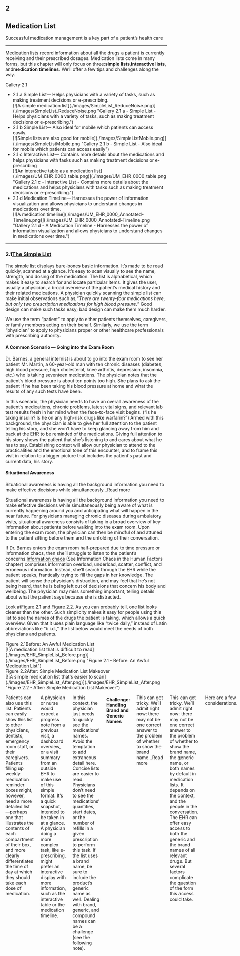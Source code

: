 ## 2

## Medication List


Successful medication management is a key part of a patient’s health care

* * *


Medication lists record information about all the drugs a patient is currently receiving and their prescribed dosages. Medication lists come in many forms, but this chapter will only focus on three:**simple lists**,**interactive lists**, and**medication timelines**. We’ll offer a few tips and challenges along the way.

Gallery 2.1

*   <div><div class="caption"><span class="ex-type">2.1 a</span> Simple List<span class="capt-desc">— Helps physicians with a variety of tasks, such as making treatment decisions or e-prescribing.</span></div>[![A simple medication list](./images/SimpleList_ReduceNoise.png)](./images/SimpleList_ReduceNoise.png "Gallery 2.1 a - Simple List - Helps physicians with a variety of tasks, such as making treatment decisions or e-prescribing.")</div>
*   <div><div class="caption"><span class="ex-type">2.1 b</span> Simple List<span class="capt-desc">— Also ideal for mobile which patients can access easily.</span></div>[![Simple lists are also good for mobile](./images/SimpleListMobile.png)](./images/SimpleListMobile.png "Gallery 2.1 b - Simple List - Also ideal for mobile which patients can access easily")</div>
*   <div><div class="caption"><span class="ex-type">2.1 c</span> Interactive List<span class="capt-desc">— Contains more details about the medications and helps physicians with tasks such as making treatment decisions or e-prescribing</span></div>[![An interactive table as a medication list](./images/UM_EHR_0000_table.png)](./images/UM_EHR_0000_table.png "Gallery 2.1 c - Interactive List - Contains more details about the medications and helps physicians with tasks such as making treatment decisions or e-prescribing.")</div>
*   <div><div class="caption"><span class="ex-type">2.1 d</span> Medication Timeline<span class="capt-desc">— Harnesses the power of information visualization and allows physicians to understand changes in medications over time.</span></div>[![A medication timeline](./images/UM_EHR_0000_Annotated-Timeline.png)](./images/UM_EHR_0000_Annotated-Timeline.png "Gallery 2.1 d - A Medication Timeline - Harnesses the power of information visualization and allows physicians to understand changes in medications over time.")</div>

* * *

### 2.1[The Simple List](http://inspiredehrs.org/simple-list/)


The simple list displays bare-bones basic information. It’s made to be read quickly, scanned at a glance. It’s easy to scan visually to see the name, strength, and dosing of the medication. The list is alphabetical, which makes it easy to search for and locate particular items. It gives the user, usually a physician, a broad overview of the patient’s medical history and their related medications. A physician quickly scanning the simple list can make initial observations such as,_“There are twenty-four medications here, but only two prescription medications for high blood pressure.”_ Good design can make such tasks easy; bad design can make them much harder.

We use the term “patient” to apply to either patients themselves, caregivers, or family members acting on their behalf. Similarly, we use the term “physician” to apply to physicians proper or other healthcare professionals with prescribing authority.

#### A Common Scenario — Going into the Exam Room

Dr. Barnes, a general internist is about to go into the exam room to see her patient Mr. Martin, a 60-year-old man with ten chronic diseases (diabetes, high blood pressure, high cholesterol, knee arthritis, depression, insomnia, etc.) who is taking seventeen medications. The physician notes that the patient’s blood pressure is about ten points too high. She plans to ask the patient if he has been taking his blood pressure at home and what the results of any such tests have been.


In this scenario, the physician needs to have an overall awareness of the patient’s medications, chronic problems, latest vital signs, and relevant lab test results fresh in her mind when the face-to-face visit begins. (“Is he taking insulin? Is he on any high-risk drugs like warfarin?”) Armed with this background, the physician is able to give her full attention to the patient telling his story, and she won’t have to keep glancing away from him and back at the EHR to be reminded of the medications. Giving full attention to his story shows the patient that she’s listening to and cares about what he has to say. Establishing context will allow our physician to attend to the practicalities and the emotional tone of this encounter, and to frame this visit in relation to a bigger picture that includes the patient's past and current data, his story.

#### Situational Awareness

Situational awareness is having all the background information you need to make effective decisions while simultaneously<span class="elipsis">...<a class="a">Read more</a></span>


Situational awareness is having all the background information you need to make effective decisions while simultaneously being aware of what is currently happening around you and anticipating what will happen in the near future. For physicians managing chronic diseases during ambulatory visits, situational awareness consists of taking in a broad overview of key information about patients before walking into the exam room. Upon entering the exam room, the physician can then be mindful of and attuned to the patient sitting before them and the unfolding of their conversation.

If Dr. Barnes enters the exam room half-prepared due to time pressure or information chaos, then she’ll struggle to listen to the patient’s concerns.[Information chaos](./human-factors.php#info_chaos)<span class="print-only"> (See Information Chaos in the Human Factors chapter)</span> comprises information overload, underload, scatter, conflict, and erroneous information. Instead, she’ll search through the EHR while the patient speaks, frantically trying to fill the gaps in her knowledge. The patient will sense the physician’s distraction, and may feel that he’s not being heard, that he is being left out of decisions that concern his body and wellbeing. The physician may miss something important, telling details about what the patient says because she is distracted.


Look at[Figure 2.1](#fig-2-1) and[ Figure 2.2](#fig-2-2). As you can probably tell, one list looks cleaner than the other. Such simplicity makes it easy for people using this list to see the names of the drugs the patient is taking, which allows a quick overview. Given that it uses plain language like “twice daily,” instead of Latin abbreviations like “b.i.d.,” the list below would meet the needs of both physicians and patients.

</div><div class="one-half column"><div class="example" id="fig-2-1"><div class="ex-title"><span class="ex-type">Figure 2.1</span><span class="ex-caption">Before: An Awful Medication List  
</span></div>[![A medication list that is difficult to read](./images/EHR_SimpleList_Before.png)](./images/EHR_SimpleList_Before.png "Figure 2.1 - Before: An Awful Medication List")</div></div><div class="one-half column"><div class="example" id="fig-2-2"><div class="ex-title"><span class="ex-type">Figure 2.2</span><span class="ex-caption">After: Simple Medication List Makeover</span></div>[![A simple medication list that's easier to scan](./images/EHR_SimpleList_After.png)](./images/EHR_SimpleList_After.png "Figure 2.2 - After: Simple Medication List Makeover")</div></div><div class="sixteen columns">

Patients can also use this list. Patients can easily show this list to other physicians, dentists, emergency room staff, or their caregivers. Patients filling up weekly medication reminder boxes might, however, need a more detailed list —perhaps one that illustrates the contents of each compartment of their box, and more clearly differentiates the time of day at which they should take each dose of medication.

A physician or nurse would expect a progress note from a previous visit, a dashboard overview, or a visit summary from an outside EHR to make use of this simple format. It’s a quick snapshot, intended to be taken in at a glance. A physician doing a more complex task, like e-prescribing, might prefer an interactive display with more information, such as the interactive table or the medication timeline.

In this context, the physician just needs to quickly see the medications’ names. Avoid the temptation to add extraneous detail here. Concise lists are easier to read. Physicians don’t need to see the medications’ quantities, start dates, or the number of refills in a given prescription to perform this task. If the list uses a brand name, be sure to include the product’s generic name as well. Dealing with brand, generic, and compound names can be a challenge (see the following note).

#### Challenge: Handling Brand and Generic Names

This can get tricky. We’ll admit right now: there may not be one correct answer to the problem of whether to show the brand name<span class="elipsis">...<span class="a">Read more</span></span>


This can get tricky. We’ll admit right now: there may not be one correct answer to the problem of whether to show the brand name, the generic name, or both names by default in medication lists. It depends on the context, and the people in the conversation. The EHR can offer easy access to both the generic and the brand names of all relevant drugs. But several factors complicate the question of the form this access could take.

Here are a few considerations.

Ideally, both names would be available on demand at just the right time. Sometimes it may be appropriate to display both generic and brand name —for example “furosemide (Lasix) 20 mg.” For consistency, sort alphabetically by the generic name. But if you’re working with a printed list, then you might have to choose a single method of display. People often prefer to use brand names in conversation because the generic names may be difficult to remember or pronounce, even for for physicians. Say these three times fast:

*   adalimumab — Humira
*   ondansetron — Zofran
*   furosemide — Lasix

The problems are compounded by the fact that some medications have many confusing non-interchangeable brand names. Diltiazem, for example, may be available as:

*   Cardizem
*   Cardizem LA
*   Cardizem CD
*   Cartia XT
*   Dilacor XR
*   etc., etc.

When discussing medications with patients, physicians need to be aware of the name of the drug as the patients know it. Patients may be more familiar with a particular version of a drug’s name because it is what is written on the medication container dispensed by their pharmacy, or because that version of the name is easier to recall or pronounce. When speaking with patients, physicians might find it helpful to refer to drugs by both names (“Your furosemide, also called Lasix”). Having both names displayed, especially for less common drugs may decrease mental effort.


We can make medication lists easier to read by**emphasizing** the names of drugs and<span class="grey">de-emphasizing</span> everything else. Physician’s eyes need to notice the names and strengths more than they need to take in the whole line of text. Dosage instructions such as “take 1 tablet daily,” while important in some contexts, are secondary pieces of information. One method of denoting that these instructions are of secondary importance is to use gray text. The difference between this gray text and the rest won’t be extreme, and thus won’t be visually jarring, but it**will** be immediately apparent to the human brain’s[visual processing system<span class="print-only"> (See How People Perceive in the Human Factors chapter)</span>](./human-factors.php#how-people-perceive). Compared with this light gray text, the black medicine names will possess the “[preattentive attributes](./human-factors.php#preattentive-attributes)"<span class="print-only"> (See Preattentive Attributes in the Human Factors chapter)</span> our brains readily detect and flag as important.

<div class="example" id="gal-2-2"><div class="ex-title"><span class="ex-type">Gallery 2.2</span><span class="ex-caption">Making Added Emphasis to Text Just Right</span></div><div id="cbp-fwslider-2" class="scale-with-grid cbp-fwslider">
*   <div><div class="caption"><span class="ex-type">2.2 a</span> Too jarring</div><div class="ex-item">

    <span class="jarring">lisinopril 20 mg</span> 1 tablet daily

    </div></div>
*   <div><div class="caption"><span class="ex-type">2.2 b</span> Too subtle</div><div class="ex-item">

    lisinopril 20 mg<span class="dark-grey darker">1 tablet daily</span>

    </div></div>
*   <div><div class="caption"><span class="ex-type">2.2 c</span> Invisible to color-blind users</div><div class="ex-item">

    <span class="red">lisinopril 20 mg</span> 1 tablet daily

    </div></div>
*   <div><div class="caption"><span class="ex-type">2.2 d</span> Just right</div><div class="ex-item">

    **lisinopril 20 mg**<span class="dark-grey lighter">1 tablet daily</span>

    </div></div>

</div></div>

On the other hand, sometimes a[deliberately jarring](./design-principles.php#dark-side-of-color)<span class="print-only"> (See The Dark Side of Seeing Color in the Design Principles chapter)</span> type style alerts the user to pay attention. Some EHRs use**tall man lettering** to differentiate look-alike and/or sound-alike drug names that might otherwise be easily (and dangerously) confused. Tall man lettering capitalizes the parts of a word that separate it from its near-doppelgangers: hydrALAzine vs. hydrOXYzine. This unusual, seemingly “incorrect” capitalization says to the user, “Hey, pay attention here, the part I’ve emphasized is really important.” HydrALAzine is a blood pressure medication, hydrOXYzine is an antihistamine. Small differences matter.

#### Preattentive Attributes

Preattentive attributes are the little visual things people unconsciously notice and understand quickly, so quickly that we have only<span class="elipsis">...<span class="a">Read more</span></span>


Preattentive attributes are the little visual things people unconsciously notice and understand quickly, so quickly that we have only noticed it at an unconscious level. Try this little exercise, which can help you understand what sort of things we’re talking about.

**How many fives do you find in each rectangle below?**

![Find the fives in a grid of numbers](./images/findthe5s.png)

It’s much easier to spot the fives in the right-hand figure because our brain perceives the bold characters without our conscious volition.

When processing visual information, our brains combine very basic attributes (shape, size, orientation, motion) into “objects” that have some meaning to us (face, pole, box). This happens very quickly, below the level of our conscious awareness. Some features stand out more readily and are noticed more quickly than others. Those features are called[preattentive attributes](./human-factors.php#preattentive-attributes)<span class="print-only"> (See Preattentive Attributes in the Human Factors chapter)</span>.

</div></div></div>

Alphabetize the list. Readers expect a list of text items to be alphabetical. This helps them find particular names quickly in long lists. “Are they taking warfarin?” Just jump to the “w” section to check.

Reduce visual noise. If a visual element doesn’t add data or improve the perception or processing of information, try leaving it out. See[ Figures 2.3](#fig-2-3) and[2.4](#fig-2-4).

</div><div class="one-half column"><div class="example" id="fig-2-3"><div class="ex-title"><span class="ex-type">Figure 2.3</span><span class="ex-caption">Before: The Frame Creates Visual Noise</span></div>[![A simple list as a table with thick borders](./images/SimpleList_Noisy.png)](./images/SimpleList_Noisy.png "Figure 2.3 - Before: The Frame Creates Visual Noise")</div></div><div class="one-half column"><div class="example" id="fig-2-4"><div class="ex-title"><span class="ex-type">Figure 2.4</span><span class="ex-caption">After: Cleaner, Data Takes Center Stage</span></div>[![A cleaner simple list with clear information hierarchy](./images/SimpleList_ReduceNoise.png)](./images/SimpleList_ReduceNoise.png "Figure 2.4 - After: Cleaner, Data Takes Center Stage")</div></div><div class="sixteen columns">

Borders don’t add information, and removing gridlines can make your data less visually noisy (and thus easier to read).

Now, let’s move on to the interactive table.

* * *

### 2.2[The Interactive Table](../medication-list/)


The interactive table allows users to sort, filter, and otherwise adjust their displays to meet the needs of the tasks at hand. This table is the standard workhorse of an EHR, and may sometimes be the only view available. The table is sufficiently flexible and powerful to adapt to fit a variety of tasks, but it can also be complex and may require more effort to learn and use than a simple list. Interactive lists help with a variety of tasks, such as making treatment decisions or e-prescribing. The list might even be able to draw on other data stored in the EHR, such as diagnoses, lab values or vital signs. Of our three examples, this list displays the most information and can provide the best support for cognitively intense tasks.

[Interactive 2.1](#int-2-1) shows an example of an Interactive Table. By default, such tables are sorted alphabetically by medication name. Physicians can sort columns of data to gain new insight into the medications and have support for various functions of medication renewals. Not all columns need to be sorted, however. For example, a physician would not find it helpful to sort by the instructions or quantity prescribed, but would find it useful to sort the list by drug names (allowing the physician to scan alphabetically, looking for a specific name), by dates (starting, renewal due, etc), diagnoses, and prescriber names.

<div class="example" id="int-2-1"><div class="ex-title"><span class="ex-type">Interactive 2.1</span><span class="ex-caption">Interactive Table Prototype —[Try it out!](../medication-list/)</span></div>[![Interactive table as a medication list](./images/UM_EHR_0000_table.png)](../interactive-table/interactive-table.html)<div class="print-only">

Try it out:<a>InspiredEHRs.org/medication-list/</a>

Download the code:<a>github/goinvo/ehr</a>

</div></div><div class="scenario" id="high-bp">
#### Returning to the Clinical Scenario — Blood Pressure (BP) Too High

Upon entering the room, Dr. Barnes learns that Mr. Martin has been exercising regularly and eating a healthy diet. He is on seventeen medications. He is tolerating them well, and taking them consistently. His blood pressure is about 10 points too high today, however, and it has been similarly elevated when he measured it at home. Dr. Barnes wants to adjust his blood pressure medications to achieve better control.

Dr. Barnes turns to the interactive medication list and sorts the medications by diagnosis. She can readily see that the patient is already on three medications for blood pressure. With some effort, she determines that all three medications are at their maximum dose. The patient will have to begin taking an additional blood pressure medication. She thinks prescribing lisinopril is the obvious next step, but given that this decision does seem so obvious, our physician wonders if there’s some hidden reason why the patient isn’t on lisinopril already.

</div>

Here’s the mental task for our physician (see[Figure 2.5](#fig-2-5)):

*   Review the medication list.
*   Identify medications for treating high BP (antihypertensives) that the patient is taking.
*   Determine if the patient is already taking the maximum dose of each of these medications.
    *   If one or more of the current medications is not at the maximum dose, consider whether that medication’s dosage could be increased (this may be preferable because it won’t cost the patient a new co-pay, increase their potential drug interactions, or increase the number of pills the patient has to take).
    *   If all the BP meds are at their maximum dose, then the physician must select an additional medication and add it to the treatment plan.

Juggling these considerations can be a lot of mental work. Fortunately, you can make the job much easier.

<div class="example" id="fig-2-5"><div class="ex-title"><span class="ex-type">Figure 2.5</span><span class="ex-caption">The[Cognitive Load](./human-factors.php#cognitive-load)<span class="print-only"> (See Cognitive Load in the Human Factors chapter)</span> on Physicians Adjusting Blood Pressure Medications</span></div>[![Physician has to look at each medication, dose, and condition](./images/UM_EHR_0006_mental-work.png)](./images/UM_EHR_0006_mental-work.png "Figure 2.5 - The cognitive load on physicians adjusting blood pressure medications")</div>

You can reduce the risk of error (missing one medication in the list) and decrease required mental effort ([cognitive load](./human-factors.php#cognitive-load))<span class="print-only"> (See Cognitive Load in the Human Factors chapter)</span> by using smart design features.

We have several suggestions for improving medication lists. Follow[Effective Table Design guidelines](https://sbmi.uth.edu/dotAsset/3fc9f186-7608-4b57-9ade-64a90e5916e0.pdf)<span class="print-only"> (http://tinyurl.com/puxl2y3)</span>. For example, make sure table headers remain visible all the time and don’t scroll out of view. The most important columns can be on the left (in this case, drug names). Make sure long names (like those of compound drugs) don’t get truncated without leaving some visual indication that this is what happened, and make sure the entire names are quickly accessible. You can read more about table design at the[SHARP-C website](https://sbmi.uth.edu/nccd/index.htm).

**Allow users to sort the medication list by associated diagnosis.** Humans’ limited working memory can only hold three to four compound and complex items, like medications with associated strengths and daily dosing instructions, at a given time.

<div class="quicktip"><div class="sidebar cf">
#### Working Memory

Working memory, or short term memory, enables us to recall manageable chunks of information<span class="elipsis">...<span class="a">Read more</span></span>

<div class="qt-content show">

Working memory, or short term memory, enables us to recall manageable chunks of information —say phone numbers we’re in the process of writing down or punching into our phones —that we need for less than a minute. We have to focus on something to keep it in our short term memory.

Asking people to look at information on one page and then remember it and use it on another page strains their short term memory. When designing interfaces, keep this in mind. Ask yourself if you can present information in a way that will allow users to focus on remembering the elements of their own tasks, rather than on engaging with your system. Try to avoid having the user get information on one page and then needing to remember it in order to use it on another page.

[Read more on Working Memory in the Human Factors chapter.](./human-factors.php#working-memory)

</div></div></div>

Sorting by diagnosis is only possible when previous physicians or providers have entered the information about the diagnoses that prompted a patient’s prescriptions. Currently physicians aren’t required to always give this information, and many don't because they don't see an obvious benefit to doing so. However with an EHR that effectively sorts by diagnoses, entering this information once for each medication will prevent a lot of unnecessary mental work in the future. When a physician prescribes a new medication, the system will present a list of the patient's current diagnoses or chronic problems. The physician can merely pick one or more of these from this list as applicable, or add a new diagnosis or chronic problem. This is essentially the same work physicians already have to do when sending out lab and imaging orders.

Sorting by diagnosis does, however, present designers and developers with additional challenges. Sorting medications that are associated with more than one diagnosis will be a design challenge. How might they represent medications associated with multiple diagnoses? How might an EHR deal with different providers' ontologies for diagnoses in the context of a health information exchange? A family physician might describe a condition as "chronic low back pain," while the orthopedic surgeon might call the same problem "lumbar spondylosis."

<div class="example" id="gal-2-3"><div class="ex-title"><span class="ex-type">Gallery 2.3</span><span class="ex-caption">Easing Mental Work<span class="capt_desc">— How many current medications for hypertension? Which medication was previously used for hypertension?</span></span></div><div id="cbp-fwslider-3" class="scale-with-grid cbp-fwslider">
*   <div><div class="caption"><span class="ex-type">2.3 a</span> Sorted by Condition</div>[![Interactive table sorted by Condition](./images/UM_EHR_0001_sort-condition.png)](./images/UM_EHR_0001_sort-condition.png "Sorted by Condition")</div>
*   <div><div class="caption"><span class="ex-type">2.3 b</span> Filtered by Condition</div>[![Interactive table filtered by Condition](./images/Um_Ehr_0002_condition-focus.png)](./images/Um_Ehr_0002_condition-focus.png "Filtered by Condition")</div>

</div></div>

Make**dose range information** available**with a click or a tap** by linking the medication name to reference information about that medication. Drug product information databases include information about the recommended dose range for each indication or diagnosis. The maximum dose might be higher for heart failure than it is for hypertension.

Make that same dose range information available at a glance by using an**icon or simple color scheme**. A simple color scheme in which light gray represents a low dose, darker gray a higher dose, solid black a maximum dose, and red a dose over the recommended maximum would reveal relative dosages in a way that elegantly meets physicians’ needs. No clicks, no reading, and no math necessary.

<div class="example"><div class="ex-title" id="fig-2-6"><span class="ex-type">Figure 2.6</span><span class="ex-caption">Shading Displays Information about the Maximum Dose</span></div>[![Shading Displays Information about the Maximum Dose](./images/UM_EHR_0009_lisinopril.png)](./images/UM_EHR_0009_lisinopril.png "Figure 2.6 - Shading Displays Information about the Maximum Dose")</div>

In any standard EHR table view, that maximum dose indicator could be added with a single small icon for each medication, shown here. This display would also help the patient better understand their medication. By creating visual designs like this that work equally well for physicians, nurses, and patients, we can make the EHR and associated care processes more understandable and transparent for patients.

<div class="quicktip" id="max-dose"><div class="sidebar cf">
#### Challenge: Identifying the "Maximum Dose"

Some medications have different minimum and maximum dose ranges depending on the diagnosis. For example, for lisinopril the<span class="elipsis">...<span class="a">Read more</span></span>

<div class="qt-content show">

Some medications have different minimum and maximum dose ranges depending on the diagnosis they’re prescribed for. For example, 10 to 40 mg of lisinopril can be taken daily for hypertension, but a patient can take 5 to 40 mg daily for heart failure. The maximum dose for gabapentin is 3600 mg daily for partial seizures or neuropathic pain, and 1800 mg daily for post-herpetic neuralgia. For gabapentin, the maximum dose must be adjusted downward for reduced renal function and, as renal function declines, the maximum allowable dose drops from 1400 mg to 700 mg, and then to 300 mg daily. For patients on dialysis, however, the maximum dose of gabapentin is just 300 mg daily. Development teams will need to check with their pharmaceutical database provider to learn if data about maximum doses is available as discrete data rather than textual data. An EHR that signals maximum doses and provides information about patient characteristics that supports dosage adjustments can help physicians make safe decisions.

For pediatric dosing, age and weight introduce further variables in maximum dose calculations. Some drug dosages should be based on the surface area of a patient’s body (a function of weight and height). An EHR that provides this information in applicable cases will provide effective clinical decision support to providers.

</div></div></div>

In the examples below ([Figure 2.7](#fig-2-7) and[ 2.8](#fig-2-8)), we refer to the medication timeline (described in detail later in the chapter) embedded in the table view. It uses the same color scheme described earlier (light gray text represents a low dose, darker gray a higher dose, solid black a maximum dose, and red a dose over the recommended maximum).

<div class="example"><div class="ex-title" id="fig-2-7"><span class="ex-type">Figure 2.7</span><span class="ex-caption">List with a Column for the "Maximum Dose" Icon</span></div>[![Medication table with a row of grey and dark squares to denote whether dose is max](./images/UM_EHR_0007_dose-max.png)](./images/UM_EHR_0007_dose-max.png "Figure 2.7 - List with a Column for the 'Maximum Dose' Icon")</div><div class="example"><div class="ex-title" id="fig-2-8"><span class="ex-type">Figure 2.8</span><span class="ex-caption">Mini-Timeline<span class="capt-desc">— Shows maximum dose information for each medication</span></span></div>[![A mini timeline in the medication table can indicate dose information and start/end dates](./images/UM_EHR_0008_timeline.png)](./images/UM_EHR_0008_timeline.png "Figure 2.8 - Mini-timeline shows maximum dose information for each medication")</div>
#### Try It Out

We’ve made an interactive prototype you might like to try out. Imagine a few clinical tasks (we've listed some suggestions below) and, as you work through them, compare this prototype to the tools in your existing EHR and see the difference our changes make in your user experience. Try timing yourself doing a task on the prototype and a friend or colleague doing the same task in your current EHR. Is one tool more accurate for you?

For this prototype, assume “today” is September 18, 2013.

<div class="example" id="int-2-2"><div class="ex-title"><span class="ex-type">Interactive 2.2</span><span class="ex-caption">Interactive Table Prototype —[Try it out!](../medication-list/)</span></div>[![Interactive Table Prototype](./images/UM_EHR_0000_table.png)](../interactive-table/interactive-table.html "Interactive 2.2 - Interactive Table Prototype")<div class="print-only">

Try it out:<a>InspiredEHRs.org/medication-list/</a>

Download the code:<a>github/goinvo/ehr</a>

</div></div>
#### Try these tasks:

1.  Is the patient taking insulin?
2.  Is the patient taking any medication for diabetes? How many?
3.  Is the patient taking any medication for high blood pressure (hypertension)? How many?
4.  Could we safely increase the dose on any of those high blood pressure medications? If so, which ones?
5.  For which medications is Dr. Barnes responsible?

</div></div></section><section id="timeline" class="section"><div class="container"><div class="sixteen columns"><div class="sectionStart">
* * *

### 2.3[The Medication Timeline](../timeline/timeline.html)

</div>

Physicians working with people who have many complex, chronic conditions (diseases), and managing many interventions, such as medications, laboratory tests, occasional procedures, and many visits with multiple health care providers at home, offices, and hospitals, yearn for a timeline that can help them manage all this complex data. Juggling all that data takes a tremendous amount of mental effort (cognitive load). A physician seeking to understand a patient's history with even a single medication may have to dig through progress notes, medication list tables, and years' worth of prescription renewals. The physician might then have to do the whole thing over again to understand the patient's history with a second or third medication.

A medication timeline harnesses the power of information visualization to:

1.  Provide a chronological overview of the patient’s medication history.
2.  Enable physicians to zoom in on and filter the list.
3.  Reveal details on demand.

The overview provides context and perspective, and may enable the user to make salient discoveries. ("Wow, all this patient's meds were changed six months ago.") The timeline visualization helps harness our fast thinking mind, which can quickly make sense of the start and stop images, rather than relying on our slow thinking mind to read dates and make calculations. Zooming and filtering can provide answers to preliminary questions or hunches. Physicians can drill down to seek more specific details, such as the exact dates of medication changes, or related facts that could influence the medical chain of events.

<div class="scenario">
#### Returning to the Clinical Scenario — What Happened Before Today?

Dr. Barnes had determined that Mr. Martin’s blood pressure was too high, and that it would be necessary to prescribe an additional drug. She wondered why lisinopril was not already on this patient’s medication list, since it would normally be among the first three drugs she used for hypertension. So, turning to the medication timeline, she explores the patient’s medication history by toggling from the “Active Medications” view to the “Active & Inactive Medications” view. She sees ([Figure 2.9](#fig-2-9) below) that lisinopril had once been prescribed, but that the patient had only taken it for a few months. She wonders why. Doing a search of the chart, she finds a phone note reporting that the patient developed a persistent dry cough, which had resolved when he stopped taking lisinopril. There was no other record of that adverse effect in the chart, so Dr. Barnes added lisinopril to the allergy list, with “cough” as an “adverse effect.” If her EHR supports the function, she might also write “cough” in the comment field associated with lisinopril under the “reason for stopping” column.

</div><div class="example" id="fig-2-9"><div class="ex-title"><span class="ex-type">Figure 2.9</span><span class="ex-caption">Show All Medications (Active & Inactive)<span class="capt-desc"> — Lisinopril had been stopped.</span>[Try it out!](../timeline/)</span></div>[![Show All Medications and see what had been stopped](./images/UM_EHR_0007_lisinopril-stopped.png)](./images/UM_EHR_0007_lisinopril-stopped.png "Figure 2.9 - Show All Medications (Active and Inactive) - Lisinopril had been stopped")<div class="print-only">

Try it out:<a>InspiredEHRs.org/timeline/</a>

Download the code:<a>github/goinvo/ehr</a>

</div></div>

Dr. Barnes now considers prescribing amlodipine to control the patient’s high blood pressure, but wonders about the patient’s adherence to the medications he’s already on. Zooming in on the medication timeline, she finds that the patient was three weeks late refilling his Coreg, but had been embarrassed to admit to it. The patient had just requested a refill last night and planned to pick it up from the pharmacy after the visit today. Coreg’s relatively high co-pay made the patient hesitant to refill his prescription in a timely manner. With this brought to her attention, the physician discussed less expensive alternatives in the beta-blocker class. Together they selected metoprolol XL 200 mg daily. You can read more about why patients might not be taking their medication as prescribed in[Chapter 3, Medication Reconciliation](./medication-reconciliation.php).

<div class="example" id="fig-2-10"><div class="ex-title">ing<span class="ex-type">Figure 2.10</span><span class="ex-caption">Zoom in to See Granular Details like Gaps in Medication Adherence</span></div>[![Zoom in to See Granular Details like Gaps in Medication Adherence](./images/UM_EHR_0008_zoom-in.png)](./images/UM_EHR_0008_zoom-in.png "Figure 2.10 - Zoom in to See Granular Details like Gaps in Medication Adherence")</div>

A timeline offers a complete overview. At the top level, a timeline conveys details about when a patient starts and stops taking a medication, when that medication's dose changes, whether that change is an increase or decrease, and whether the dosage taken is the maximum one.

In the straightforward timeline presented in[Gallery 2.4](#gal-2-4), each bar represents the history of a single medication (e.g. citalopram started at 10 mg, and the dosage progressively increased to 40 mg daily). The physician can adjust the timescale to give a wider or narrower view of the patient’s medication history. Solid black represents the maximum dose of that particular medication, with shades of gray representing progressively lower doses (lighter means lower). This design presents the user with a wealth of information at a glance.

Highly usable EHR designs can accommodate large medication lists. Patients with an array of complex problems can have 15 to 20 medications on their active list, and ideally physicians dealing with challenging cases such as these won't have to scroll to view all of a patient's medications at once.

All instances of a medication (e.g. citalopram) will occur in the same timeline, even if they involve different tablet strengths (10 mg, 20 mg, or 40 mg) or occur at distinct points in time (say, an eight month course four years ago, and another course for the past twelve months).

<div class="example" id="gal-2-4"><div class="ex-title"><span class="ex-type">Gallery 2.4</span><span class="ex-caption">Medication Timeline</span></div><div id="cbp-fwslider-4" class="scale-with-grid cbp-fwslider">
*   <div><div class="caption"><span class="ex-type">2.4 a</span> Medication Timeline Showing Drug Dosages for "Today"</div>[![Medication Timeline Showing Drug Dosages for Today](./images/UM_EHR_0000_Annotated-Timeline.png)](./images/UM_EHR_0000_Annotated-Timeline.png "Gallery 2.4 a - Medication Timeline Showing Drug Dosages for 'Today'")</div>
*   <div><div class="caption"><span class="ex-type">2.4 b</span> How to Read the Timeline</div>[![How to Read the Timeline](./images/UM_EHR_0010_notated.png)](./images/UM_EHR_0010_notated.png "Gallery 2.4 b - How to Read the Timeline")</div>
*   <div><div class="caption"><span class="ex-type">2.4 c</span> Special Cases<span class="capt-desc">— PRN (as needed) medications and medications with no fixed maximum dose</span></div>[![PRN medications have no fixed maximum dose](./images/UM_EHR_0011_notated-2.png)](./images/UM_EHR_0011_notated-2.png "Gallery 2.4 c - Special Cases - PRN (as needed) medications and medications with no fixed maximum dose")</div>

</div></div>

The medication timeline we illustrate incorporates some innovative interface usability features predicated on cognitive science. The efficient “high-level overview” shows the timeline for a patient’s complete list of medications in a single view. This tool will eliminate the need for the user to try and hold all these disparate pieces of information in her working memory, or to make written notes just to keep track of the details scattered across several EHR views. A physician looking at this visualization will pick up on[preattentive attributes](./human-factors.php#preattentive-attributes)<span class="print-only"> (See Prattentive Attributes in the Human Factors chapter)</span> such as color, length, and[proximity](./human-factors.php#proximity)<span class="print-only">(See Proximity in the Human Factors chapter)</span>, and will be able to discern patterns in these far more easily than she might see them in text or numerical data.

Our physician will also be able to zoom in on areas of interest and explore them in more detail. The EHR can provide her with explanations, dose details, and even adherence information if pharmacy refill data or patient-reported adherence data is available. This will further assist our physician to confirm hunches and develop new questions to pursue.

The EHR can also display any episodic medications a patient has been prescribed, such as PRN medications for pain, nausea, asthma exacerbations, etc. In[Gallery 2.5](#gal-2-5), these are represented by a white bar. The EHR will display that a patient has used these medications by means of additional visual cues. An EHR might indicate pharmacy dispense events with a square or dot, and patient reports of medication use with a small vertical hash mark.

EHR filtering can be capable of showing only active medications, discontinued medications, or both, as needed. This will help physicians answer other questions that arise during their inquiries (“Why was this medication stopped last December, and what made the patient switch to this alternative medication?”).

For the timeline, we used monochrome (grayscale) to convey most information. EHRs with specific color schemes could adapt our black scheme for conveying a maximum number to a “darkest blue” or “darkest green”. We used color sparingly, to alert physicians to issues such as dosages over the recommended maximum dose. In general, it’s a good idea to design in monochrome first. You can then add color sparingly to convey meaning in a way that won’t distract the user. Remember that some users will not perceive color. In our example, we combined color and cross hatching when we needed to indicate a maximum dose to make sure that no one missed crucial information due to this quite common disability. You can make sure you’ve designed for maximum accessibility by printing your design in grayscale and checking that all the information it is supposed to convey is still visible.

Above all, the text must be legible. On our timeline, the drug names are left-justified, which makes them easier to read. The dose, displayed in either black or white, contrasts with the background. Experienced, dexterous users can comfortably manually zoom in on our timeline, but even absolute beginners can use the buttons that allow them to quickly zoom in on commonly-used, useful time periods (such as “the last three months” or “the last year”).

Our medication timeline aims to accommodate every conceivable user: physicians, nurses, patients, caregivers, pharmacists, mental health professionals, health coaches, and all other medical specialists. It can accommodate long lists of medications. A dozen medications can be quite common. Twenty medications would not be surprising. Thirty medications, sadly, may not be rare. The medication timeline handles the visual burden with ease. It’s a tool for data visualization, whose mantra is “overview first, then zoom and filter, then details-on-demand.” Let’s look at[Gallery 2.5](#gal-2-5) to demonstrate how.

<div class="example" id="gal-2-5"><div class="ex-title"><span class="ex-type">Gallery 2.5</span><span class="ex-caption">Medication Timeline</span></div><div id="cbp-fwslider-5" class="scale-with-grid cbp-fwslider">
*   <div><div class="caption"><span class="ex-type">2.5 a</span> Instructions on How to Read the Timeline</div>[![Instructions on how to read the timeline](./images/UM_EHR_0001_tutorial.png)](./images/UM_EHR_0001_tutorial.png "Gallery 2.5 a - Instructions on how to read the timeline")</div>
*   <div><div class="caption"><span class="ex-type">2.5 b</span> Active Medications in the Timeline</div>[![Active Medications in the Timeline](./images/UM_EHR_0000_Annotated-Timeline.png)](./images/UM_EHR_0000_Annotated-Timeline.png "Gallery 2.5 b - Active Medications in the Timeline")</div>
*   <div><div class="caption"><span class="ex-type">2.5 c</span> Grab the Scrubber<span class="capt-desc">— Drag it across the timeline to look at more details about certain dates.</span></div>[![Drag scrubber to look at more details about certain dates](./images/UM_EHR_0002_drag.png)](./images/UM_EHR_0002_drag.png "Gallery 2.5 c - Grab the Scrubber - Drag it across the timeline to look at more details about certain dates")</div>
*   <div><div class="caption"><span class="ex-type">2.5 d</span> Dragging the Scrubber Further Back in Time<span class="capt-desc">— Medications not yet prescribed appear as grayed out names, and the labels disappear.</span></div>[![Drag Scrubber Back in time. Medications not yet prescribed grayed out names and labels disappear](./images/UM_EHR_0003_drag2.png)](./images/UM_EHR_0003_drag2.png "Gallery 2.5 d - Dragging the Scrubber Further Back in Time - Medications not yet prescribed appear as grayed out names, and the labels disappear")</div>
*   <div><div class="caption"><span class="ex-type">2.5 e</span> Show All Medications<span class="capt-desc">— Active medications are at the top, inactive medications are at the bottom.</span></div>[![Active medications are at the top, inactive medications are at the bottom](./images/UM_EHR_0004_show-all.png)](./images/UM_EHR_0004_show-all.png "Gallery 2.5 e - Show All Medications - Active medications are at the top, inactive medications are at the bottom")</div>
*   <div><div class="caption"><span class="ex-type">2.5 f</span> Tap on a Medication Line to See More Details</div>[![Tap on a Medication Line to See More Details](./images/UM_EHR_0005_hover.png)](./images/UM_EHR_0005_hover.png "Gallery 2.5 f - Tap on a Medication Line to See More Details")</div>
*   <div><div class="caption"><span class="ex-type">2.5 g</span>Expanding a Bar Reveals Details that Influenced a Patient’s History with a Medication<span class="capt-desc">— Such as their reason for discontinuing it. Access other details (pharmacy, prescriber, etc) by linking a drug timeline to that drug in the interactive table.</span></div>[![Click to expand a bar](./images/UM_EHR_0013_tap1.png)](./images/UM_EHR_0013_tap1.png "Expand a Bar to Reveal Details on a Patient’s History with a Medication")</div>
*   <div><div class="caption"><span class="ex-type">2.5 h</span>Back to Where We Started</div>[![Active medications in the timeline](./images/UM_EHR_0000_Annotated-Timeline.png)](./images/UM_EHR_0000_Annotated-Timeline.png "Gallery 2.5 h - Back to Where We Started - Active medications in the timeline")</div>

</div></div>

See the Timeline in action in this short demo video.

<div class="example" id="vid-2-1"><div class="ex-title"><span class="ex-type">Video 2.1</span><span class="ex-caption">[Watch the Demo Video of the Timeline Prototype](http://vimeo.com/99496442)<span class="capt_desc">(4:29)</span></span></div></div>
#### Try It Out

We’ve made an interactive prototype timeline you might like to try out. Imagine a few clinical tasks (we've listed some suggestions below) and, as you work through them, compare this prototype to the tools in your existing EHR and see the difference our changes make in your user experience. Try timing yourself doing a task on the prototype and a friend or colleague doing the same task in your current EHR. Is one tool more accurate for you?

Note that this is an early prototype with known limitations we hope to address in future versions of the book (e.g. improved zooming, better labels for the time axis, customizable use of color, access to notes and details about reason for changes, filters, etc.)

For this prototype, assume "today" is September 18, 2013.

<div class="example" id="int-2-3"><div class="ex-title"><span class="ex-type">Interactive 2.3</span><span class="ex-caption">Medication Timeline Prototype[Try it out!](../timeline/)</span></div>[![Try our medication timeline prototype](./images/UM_EHR_0000_Annotated-Timeline.png)](./images/UM_EHR_0000_Annotated-Timeline.png "Interactive 2.3 - Try Our Medication Timeline Prototype")<div class="print-only">

Try it out:<a>InspiredEHRs.org/timeline/</a>

Download the code:<a>github/goinvo/ehr</a>

</div></div>
#### Try These Tasks

1.  Navigate so that you can see the starting date, September 18, 2013, by dragging the gray shaded area (the scrubber) in the bottom timeline. (We set a current date of September 18th so our prototype will work both now and for years to come).
2.  What medication did the patient start taking most recently? About when did he start taking it?
3.  Which medication did the patient stop taking most recently?
4.  Drag the scrubber at the bottom of the frame until you can see a 5-year timeline.
5.  Which drugs did the patient stop taking, and then start taking again?
6.  Try dragging the list of medication names on the right side of the frame towards the left. Notice that some names disappear. Only the drugs and the dosages the patient was taking at the point in time you’ve moved the scrubber to will show up on the list.

#### Future Directions for Medication Timeline

Our timeline doesn’t yet provide all the answers. We haven’t attempted to address the data needs of complex regimens like chemotherapy, or the variables involved in pediatric dosing. Other clinical tasks really demand a historical view that integrates other clinical data. For example, warfarin anticoagulation management requires details about prior warfarin dose changes, other medication changes, and prothrombin time (also known as protime, or PT or INR) lab results. Insulin management requires physicians to be able to simultaneously view recent blood glucose results, hemoglobin A1c results, diet and activity details, and sometimes other details about exceptions to the patient’s usual condition or activities.

A graphical display of laboratory values to accompany the timeline may help physicians even more. An ideal timeline for cases such as these would allow physicians to see what medication changes, if any, preceded a rise in laboratory markers of liver injury, or how a blood pressure medication affected electrolytes and kidney function. This type of display could enhance patients’ safety and quality of care by presenting information in a way that makes currently obscure patterns and phenomena crystal clear for the user.

<div class="quicktip" id="medication-list-tasks"><div class="sidebar cf">
#### Different Medication List Designs Address Different Users’ Tasks

<span class="a">Read more</span>

<div class="qt-content show">

**For Prescribers**

<table class="sidebar-table" id="prescribers"><thead><tr><th>User Tasks</th><th colspan="3">Capabilities</th></tr><tr><th>Simple List</th><th>Interactive Table</th><th>Medication Timeline</th></tr></thead><tbody><tr><td>**Scan the list quickly**</td><td>●</td></tr><tr><td>**Manage treatment decisions**  
<span>(Big picture overview to guide decisions)</span></td><td>●</td><td>●</td></tr><tr><td>**Renew medications**  
<span>(For when to renew and for making adjustments)</span></td><td>●</td></tr><tr><td>**Perform medication reconciliation**  
<span>(Comparing two or more lists at transitions of care)</span></td><td>●  
<span>but see later chapter</span></td></tr><tr><td>**Review time course**</td><td>●</td></tr><tr><td>**Manage temporary changes**

Brief courses (steroid bursts or intermittent treatment such as chemotherapy)

**Adjustments around procedures** (adjustments & temporary medications needed around the time of surgery)

</td><td>●  
<span>If sort by "expected stop date"</span></td></tr><tr><td>**Recall tried & failed medication courses**  
<span>(What was effective, what wasn't, and why?)</span></td><td>●  
<span>But only if the details are recorded by the users</span></td></tr><tr><td>**Assess adherence**  
<span>(Are refills on time? Are doses taken as planned?)</span></td><td>●  
<span>Depends on additional data, such as dispense data or patient reporting</span></td></tr></tbody></table>
#### For Patients

<table class="sidebar-table" id="patients"><thead><tr><th>User Tasks</th><th colspan="2">Capabilities</th></tr><tr><th>Simple List</th><th>Interactive Table</th></tr></thead><tbody><tr><td>**Scan or remember the list**</td><td>●</td></tr><tr><td>**Share the list with others**</td><td>●</td></tr><tr><td>**Restock the[pill organizer](http://en.wikipedia.org/wiki/Pill_organizer)**  
<span>(Shows which pills go in which slots of those little weekly boxes)</span></td><td>●  
<span>barely</span></td></tr><tr><td>**Remember daily doses**  
<span>(Reminds users about daily and less frequent doses and "less than daily" doses. Enables users to check items off the list when they’ve taken them)</span></td><td>●</td><td>●</td></tr><tr><td>**Remember pharmacy refills**  
<span>(Helps users coordinate trips to the pharmacy and ask their doctors for renewals)</span></td><td>●  
<span>Would need data from pharmacy, or from bottle</span></td></tr><tr><td>**Update list at end of doctor visit**  
<span>(Creates a final list that takes into account all the changes to the medication list that have been made during a given clinical encounter)</span></td><td>●</td></tr></tbody></table></div></div></div></div></div></section><section id="summary" class="section"><div class="container"><div class="sixteen columns"><div class="sectionStart">
* * *

### 2.4 Summary

</div>
1.  When designing EHR tools, consider the user and the task they’ll be performing. This will help you decide what functions and details a physician needs when using a particular medication list view.
2.  Use[preattentive attributes](./human-factors.php#preattentive-attributes)<span class="print-only"> (See Preattentive Attribute in the Human Factors chapter)</span> (like color, size, shape and alignment) to draw the user’s attention to the salient details.
3.  Design in monochrome first, then add color sparingly and meaningfully where it can add information without distracting the user.
4.  Remember that humans have very limited[working memory](./human-factors.php#working-memory)<span class="print-only"> (See Working Memory in the Human Factors chapter)</span>, especially for complex or compound items like medications and dosages. Where possible, put information directly in view. Eliminate the need for physicians to remember details from one step to the next in a task sequence.
5.  Enhance users’ situational awareness by giving them an overview of all the key details.
6.  Reduce users'[cognitive load](./human-factors.php#cognitive-load)<span class="print-only"> (See Cognitive Load in the Human Factors chapter)</span>. Do the math for them. Design to minimize repetitive reading. Present the information directly instead of requiring the user to recall it.
7.  Remember the data visualization mantra: overview first, then zoom and filter, then details-on-demand.
8.  Design to accommodate large medication lists. Remember that it’s not uncommon for some patients to have 15-20 medications on their active list. Try to design lists that don’t require users to scroll to see all the medications at once.


